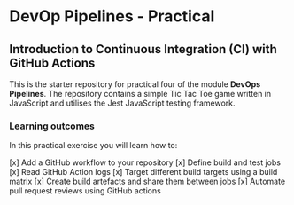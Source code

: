 # DevOp Pipelines - Practical 

## Introduction to Continuous Integration (CI) with GitHub Actions

This is the starter repository for practical four of the module **DevOps Pipelines**. The repository contains a simple Tic Tac Toe game written in JavaScript and utilises the Jest JavaScript testing framework.  

### Learning outcomes
In this practical exercise you will learn how to:

[x] Add a GitHub workflow to your repository
[x] Define build and test jobs
[x] Read GitHub Action logs
[x] Target different build targets using a build matrix
[x] Create build artefacts and share them between jobs
[x] Automate pull request reviews using GitHub actions  
